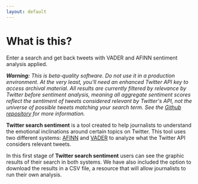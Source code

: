```yaml
---
layout: default
---
```


# What is this?

Enter a search and get back tweets with VADER and AFINN sentiment analysis applied.

_**Warning:** This is beta-quality software. Do not use it in a production environment. At the very least, you'll need an enhanced Twitter API key to access archival material. All results are currently filtered by relevance by Twitter before sentiment analysis, meaning all aggregate sentiment scores reflect the sentiment of tweets considered relevant by Twitter's API, not the universe of possible tweets matching your search term. See the [Github repository](https://github.com/eads/sentiment-search) for more information._

**Twitter search sentiment** is a tool created to help journalists to understand the emotional inclinations around certain topics on Twitter. This tool uses two different systems: [AFINN](http://www2.imm.dtu.dk/pubdb/views/edoc_download.php/6006/pdf/imm6006.pdf) and [VADER](http://comp.social.gatech.edu/papers/icwsm14.vader.hutto.pdf) to analyze what the Twitter API considers relevant tweets. 

In this first stage of **Twitter search sentiment** users can see the graphic results of their search in both systems. We have also included the option to download the results in a CSV file, a resource that will allow journalists to run their own analysis. 
